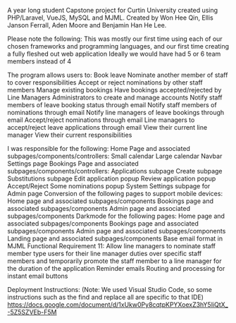 A year long student Capstone project for Curtin University created using PHP/Laravel, VueJS, MySQL and MJML.
Created by Won Hee Qin, Ellis Janson Ferrall, Aden Moore and Benjamin Han He Lee.

Please note the following:
    This was mostly our first time using each of our chosen frameworks and programming languages, and our first time creating a fully fleshed out web application
    Ideally we would have had 5 or 6 team members instead of 4


The program allows users to:
    Book leave
    Nominate another member of staff to cover responsibilities
    Accept or reject nominations by other staff members
    Manage existing bookings
    Have bookings accepted/rejected by Line Managers
    Administrators to create and manage accounts
    Notify staff members of leave booking status through email
    Notify staff members of nominations through email
    Notify line managers of leave bookings through email
    Accept/reject nominations through email
    Line managers to accept/reject leave applications through email
    View their current line manager
    View their current responsibilities


I was responsible for the following:
    Home Page and associated subpages/components/controllers:
        Small calendar
        Large calendar
        Navbar
        Settings page
    Bookings Page and associated subpages/components/controllers:
        Applications subpage
        Create subpage
        Substitutions subpage
        Edit application popup
        Review application popup
        Accept/Reject Some nominations popup
        System Settings subpage for Admin page
    Conversion of the following pages to support mobile devices:
        Home page and associated subpages/components
        Bookings page and associated subpages/components
        Admin page and associated subpages/components
    Darkmode for the following pages:
        Home page and associated subpages/components
        Bookings page and associated subpages/components
        Admin page and associated subpages/components
        Landing page and associated subpages/components
    Base email format in MJML
    Functional Requirement 11: Allow line managers to nominate staff member type users for their line manager duties over specific staff members and temporarily promote the staff member to a line manager for the duration of the application
    Reminder emails
    Routing and processing for instant email buttons




Deployment Instructions:
    (Note: We used Visual Studio Code, so some instructions such as the find and replace all are specific to that IDE)
    https://docs.google.com/document/d/1xUkw0Py8cqtpKPYXoexZ3hY5IiQtX_-5Z5SZVEb-F5M
